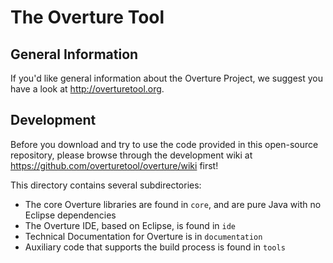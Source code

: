# The Overture Tool 

## General Information

If you'd like general information about the Overture Project, we suggest you have a look at http://overturetool.org.

## Development

Before you download and try to use the code provided in this open-source repository, please browse through the development wiki at https://github.com/overturetool/overture/wiki first!

This directory contains several subdirectories:

* The core Overture libraries are found in `core`, and are pure Java with no Eclipse dependencies
* The Overture IDE, based on Eclipse, is found in `ide`
* Technical Documentation for Overture is in `documentation`
* Auxiliary code that supports the build process is found in `tools`






